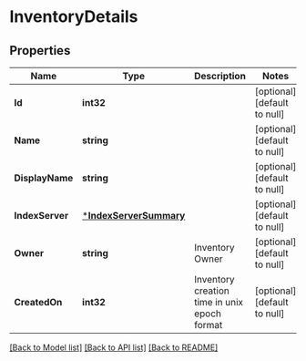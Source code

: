 # InventoryDetails

## Properties
Name | Type | Description | Notes
------------ | ------------- | ------------- | -------------
**Id** | **int32** |  | [optional] [default to null]
**Name** | **string** |  | [optional] [default to null]
**DisplayName** | **string** |  | [optional] [default to null]
**IndexServer** | [***IndexServerSummary**](IndexServerSummary.md) |  | [optional] [default to null]
**Owner** | **string** | Inventory Owner | [optional] [default to null]
**CreatedOn** | **int32** | Inventory creation time in unix epoch format | [optional] [default to null]

[[Back to Model list]](../README.md#documentation-for-models) [[Back to API list]](../README.md#documentation-for-api-endpoints) [[Back to README]](../README.md)

